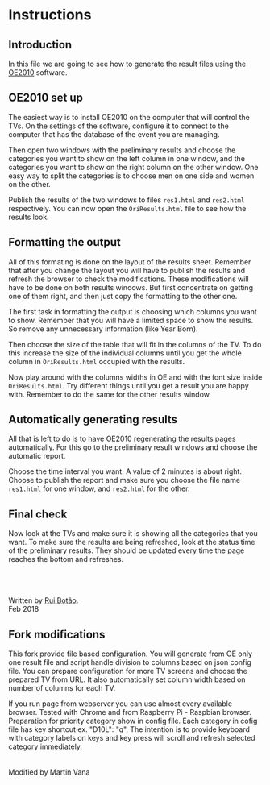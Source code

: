 <!-- View this file with a Markdown editor (eg: http://markdownedit.com) -->
# Instructions


## Introduction
In this file we are going to see how to generate the result files using the [OE2010][OE2010] software.


## OE2010 set up
The easiest way is to install OE2010 on the computer that will control the TVs. On the settings of the software, configure it to connect to the computer that has the database of the event you are managing.

Then open two windows with the preliminary results and choose the categories you want to show on the left column in one window, and the categories you want to show on the right column on the other window. One easy way to split the categories is to choose men on one side and women on the other.

Publish the results of the two windows to files `res1.html` and `res2.html` respectively. You can now open the `OriResults.html` file to see how the results look.


## Formatting the output
All of this formating is done on the layout of the results sheet. Remember that after you change the layout you will have to publish the results and refresh the browser to check the modifications. These modifications will have to be done on both results windows. But first concentrate on getting one of them right, and then just copy the formatting to the other one.

The first task in formatting the output is choosing which columns you want to show. Remember that you will have a limited space to show the results. So remove any unnecessary information (like Year Born).

Then choose the size of the table that will fit in the columns of the TV. To do this increase the size of the individual columns until you get the whole column in `OriResults.html` occupied with the results.

Now play around with the columns widths in OE and with the font size inside `OriResults.html`. Try different things until you get a result you are happy with. Remember to do the same for the other results window.


## Automatically generating results
All that is left to do is to have OE2010 regenerating the results pages automatically. For this go to the preliminary result windows and choose the automatic report. 

Choose the time interval you want. A value of 2 minutes is about right. Choose to publish the report and make sure you choose the file name `res1.html` for one window, and `res2.html` for the other.


## Final check
Now look at the TVs and make sure it is showing all the categories that you want. To make sure the results are being refreshed, look at the status time of the preliminary results. They should be updated every time the page reaches the bottom and refreshes.

<br><br><br>
Written by [Rui Botão][rui].<br>
Feb 2018

[rui]: mailto:rui@ruibotao.com "Rui"
[OE2010]: http://www.sportsoftware.de/ "OE2010"

## Fork modifications
This fork provide file based configuration. You will generate from OE only one result file and script handle division to columns based on json config file.
You can prepare configuration for more TV screens and choose the prepared TV from URL.
It also automatically set column width based on number of columns for each TV.

If you run page from webserver you can use almost every available browser. Tested with Chrome and from Raspberry Pi - Raspbian browser.
Preparation for priority category show in config file. Each category in cofig file has key shortcut ex. "D10L": "q",
The intention is to provide keyboard with category labels on keys and key press will scroll and refresh selected category immediately.
<br><br><br>
Modified by Martin Vana <br>






